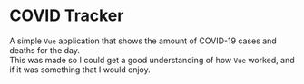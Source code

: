 # COVID Tracker
A simple `Vue` application that shows the amount of COVID-19 cases and deaths for the day.\
This was made so I could get a good understanding of how `Vue` worked, and if it was something that I would enjoy.